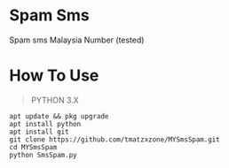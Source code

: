 # Spam Sms
Spam sms Malaysia Number (tested)

# How To Use
> PYTHON 3.X
```
apt update && pkg upgrade
apt install python
apt install git
git clone https://github.com/tmatzxzone/MYSmsSpam.git
cd MYSmsSpam
python SmsSpam.py
```
